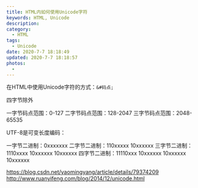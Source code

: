 ```yaml
---
title: HTML内如何使用Unicode字符
keywords: HTML, Unicode
description:
category:
  - HTML
tags:
  - Unicode
date: 2020-7-7 18:18:49
updated: 2020-7-7 18:18:57
photos:
  -
---
```


在HTML中使用Unicode字符的方式：`&#码点;`

四字节除外

一字节码点范围：0-127
二字节码点范围：128-2047
三字节码点范围：2048-65535

UTF-8是可变长度编码：

一字节二进制：0xxxxxxx
二字节二进制：110xxxxx 10xxxxxx
三字节二进制：1110xxxx 10xxxxxx 10xxxxxx
四字节二进制：11110xxx 10xxxxxx 10xxxxxx 10xxxxxx

https://blog.csdn.net/yaomingyang/article/details/79374209
http://www.ruanyifeng.com/blog/2014/12/unicode.html
